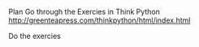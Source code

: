 Plan
Go through the Exercies in Think Python
http://greenteapress.com/thinkpython/html/index.html

Do the exercies
